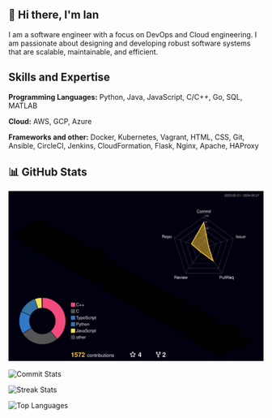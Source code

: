 ## 💫 Hi there, I'm Ian

I am a software engineer with a focus on DevOps and Cloud engineering.
I am passionate about designing and developing robust software systems that are
scalable, maintainable, and efficient.

## Skills and Expertise

**Programming Languages:** Python, Java, JavaScript, C/C++, Go, SQL, MATLAB

**Cloud:** AWS, GCP, Azure

**Frameworks and other:** Docker, Kubernetes, Vagrant, HTML, CSS, Git, Ansible, CircleCI, Jenkins, CloudFormation, Flask, Nginx, Apache, HAProxy

## 📊 GitHub Stats

![Profile 3D Contribution](./profile-3d-contrib/profile-night-rainbow.svg)

![Commit Stats](https://github-readme-stats.vercel.app/api?username=dr8co&theme=radical&hide_border=true&include_all_commits=true&count_private=true)

![Streak Stats](https://github-readme-streak-stats.herokuapp.com/?user=dr8co&theme=radical&hide_border=true)

![Top Languages](https://github-readme-stats.vercel.app/api/top-langs/?username=dr8co&theme=radical&hide_border=true&include_all_commits=true&count_private=true&layout=compact)
